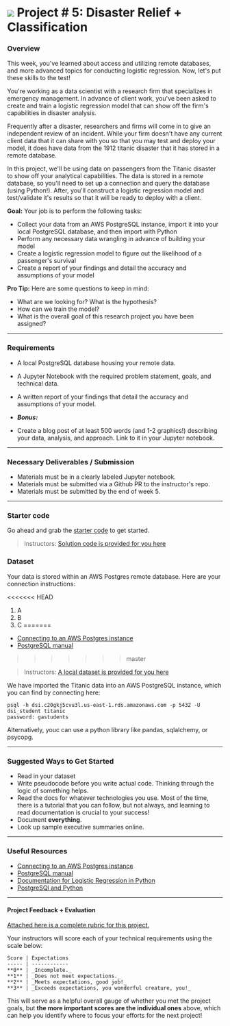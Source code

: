 # ![](https://ga-dash.s3.amazonaws.com/production/assets/logo-9f88ae6c9c3871690e33280fcf557f33.png) Project # 5: Disaster Relief + Classification

### Overview

This week, you've learned about access and utilizing remote databases, and more advanced topics for conducting logistic regression. Now, let's put these skills to the test!

You're working as a data scientist with a research firm that specializes in emergency management. In advance of client work, you've been asked to create and train a logistic regression model that can show off the firm's capabilities in disaster analysis.

Frequently after a disaster, researchers and firms will come in to give an independent review of an incident. While your firm doesn't have any current client data that it can share with you so that you may test and deploy your model, it does have data from the 1912 titanic disaster that it has stored in a remote database.

In this project, we'll be using data on passengers from the Titanic disaster to show off your analytical capabilities. The data is stored in a remote database, so you'll need to set up a connection and query the database (using Python!). After, you'll construct a logistic regression model and test/validate it's results so that it will be ready to deploy with a client.

**Goal:** Your job is to perform the following tasks:

- Collect your data from an AWS PostgreSQL instance, import it into your local PostgreSQL database, and then import with Python
- Perform any necessary data wrangling in advance of building your model
- Create a logistic regression model to figure out the likelihood of a passenger's survival
- Create a report of your findings and detail the accuracy and assumptions of your model

**Pro Tip:** Here are some questions to keep in mind:

- What are we looking for? What is the hypothesis?
- How can we train the model?
- What is the overall goal of this research project you have been assigned?

---

### Requirements

- A local PostgreSQL database housing your remote data.
- A Jupyter Notebook with the required problem statement, goals, and technical data.
- A written report of your findings that detail the accuracy and assumptions of your model.

- ***Bonus:***
- Create a blog post of at least 500 words (and 1-2 graphics!) describing your data, analysis, and approach. Link to it in your Jupyter notebook.

---

### Necessary Deliverables / Submission

- Materials must be in a clearly labeled Jupyter notebook.
- Materials must be submitted via a Github PR to the instructor's repo.
- Materials must be submitted by the end of week 5.

---

### Starter code

Go ahead and grab the [starter code](./code/starter-code/starter-code.ipynb) to get started.

> Instructors: [Solution code is provided for you here](./solution-code/)

### Dataset

Your data is stored within an AWS Postgres remote database. Here are your connection instructions:

<<<<<<< HEAD
1. A
2. B
3. C
=======
- [Connecting to an AWS Postgres instance](http://docs.aws.amazon.com/AmazonRDS/latest/UserGuide/USER_ConnectToPostgreSQLInstance.htm)
- [PostgreSQL manual](http://www.postgresql.org/docs/manuals/)
>>>>>>> master

> Instructors: [A local dataset is provided for you here](./assets/data/)

We have imported the Titanic data into an AWS PostgreSQL instance, which you can find by connecting here:

    psql -h dsi.c20gkj5cvu3l.us-east-1.rds.amazonaws.com -p 5432 -U dsi_student titanic
    password: gastudents
    
Alternatively, youc can use a python library like pandas, sqlalchemy, or psycopg.

---

### Suggested Ways to Get Started

- Read in your dataset
- Write pseudocode before you write actual code. Thinking through the logic of something helps.  
- Read the docs for whatever technologies you use. Most of the time, there is a tutorial that you can follow, but not always, and learning to read documentation is crucial to your success!
- Document **everything**.
- Look up sample executive summaries online.

---

### Useful Resources

- [Connecting to an AWS Postgres instance](http://docs.aws.amazon.com/AmazonRDS/latest/UserGuide/USER_ConnectToPostgreSQLInstance.html)
- [PostgreSQL manual](http://www.postgresql.org/docs/manuals/)
- [Documentation for Logistic Regression in Python](http://scikit-learn.org/stable/modules/generated/sklearn.linear_model.LogisticRegression.html)
- [PostgreSQl and Python](https://wiki.postgresql.org/wiki/Psycopg2_Tutorial)

---

#### Project Feedback + Evaluation

[Attached here is a complete rubric for this project.](./project-05-rubric.md)

Your instructors will score each of your technical requirements using the scale below:

    Score | Expectations
    ----- | ------------
    **0** | _Incomplete._
    **1** | _Does not meet expectations._
    **2** | _Meets expectations, good job!_
    **3** | _Exceeds expectations, you wonderful creature, you!_

 This will serve as a helpful overall gauge of whether you met the project goals, but __the more important scores are the individual ones__ above, which can help you identify where to focus your efforts for the next project!
